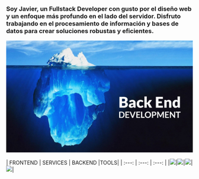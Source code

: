 ### Soy Javier, un Fullstack Developer con gusto por el diseño web y un enfoque más profundo en el lado del servidor. Disfruto trabajando en el procesamiento de información y bases de datos para crear soluciones robustas y eficientes.
![HEADER BACKGOUND](./assets/images/header__bg.jpeg)

| FRONTEND | SERVICES | BACKEND |TOOLS|
| :---: | :---: | :---: |
|<img src="https://skillicons.dev/icons?i=html,css,bootstrap,js,react&perline=20" />|<img src="https://skillicons.dev/icons?i=postman&perline=20"/>|<img src="https://skillicons.dev/icons?i=py,php,nodejs,java&perline=20" />|<img src="https://skillicons.dev/icons?i=vscode,git,github,sequelize,linux&perline=20" />|




<!--
**JavierRocha92/JavierRocha92** is a ✨ _special_ ✨ repository because its `README.md` (this file) appears on your GitHub profile.

Here are some ideas to get you started:

- 🔭 I’m currently working on ...
- 🌱 I’m currently learning ...
- 👯 I’m looking to collaborate on ...
- 🤔 I’m looking for help with ...
- 💬 Ask me about ...
- 📫 How to reach me: ...
- 😄 Pronouns: ...
- ⚡ Fun fact: ...
-->
